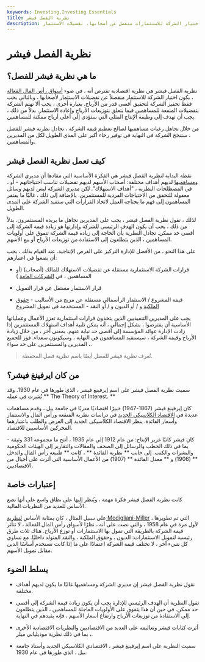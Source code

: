 ```yaml
---
keywords: Investing,Investing Essentials
title: نظرية الفصل فيشر
description: نظرية الفصل فيشر هي نظرية اقتصادية تنص على أن اختيار الشركة للاستثمارات منفصل عن أصحابها. تفضيلات الاستثمار.
---
```


# نظرية الفصل فيشر
## ما هي نظرية فيشر للفصل؟

نظرية الفصل فيشر هي نظرية اقتصادية تفترض أنه ، في ضوء [أسواق رأس المال الفعالة](/capitalmarkets) ، يكون اختيار الشركة للاستثمار منفصلاً عن تفضيلات الاستثمار لأصحابها ، وبالتالي يجب فقط تحفيز الشركة لتحقيق أقصى قدر من الأرباح. بعبارة أخرى ، يجب ألا تهتم الشركة بتفضيلات المنفعة للمساهمين فيما يتعلق بتوزيعات الأرباح وإعادة الاستثمار. بدلاً من ذلك ، يجب أن تهدف إلى وظيفة الإنتاج المثلى التي ستؤدي إلى أعلى أرباح ممكنة للمساهمين.

من خلال تجاهل رغبات مساهميها لصالح تعظيم قيمة الشركة ، تجادل نظرية فيشر للفصل ، ستنجح الشركة في النهاية في توفير رخاء أكبر على المدى الطويل لكل من المديرين والمساهمين.

## كيف تعمل نظرية الفصل فيشر

نقطة البداية لنظرية الفصل فيشر هي الفكرة الأساسية التي مفادها أن مديري الشركة [ومساهميها](/shareholder) لديهم أهداف مختلفة: أصحاب الأسهم لديهم تفضيلات تناسب احتياجاتهم - أو ، في المصطلحات النظرية ، "أهداف الاستهلاك". لكن مديري الشركة ليس لديهم وسائل معقولة للتحقق من الاحتياجات الفردية للمستثمرين. بالإضافة إلى ذلك ، غالبًا ما يفتقر المساهمون إلى فهم ما يحتاجه العمل لاتخاذ القرارات التي ستفيد الشركة على المدى الطويل.

لذلك ، تقول نظرية الفصل فيشر ، يجب على المديرين تجاهل ما يريده المستثمرون. بدلاً من ذلك ، يجب أن يكون الهدف الرئيسي للشركة وإدارتها هو زيادة قيمة الشركة إلى أقصى حد ممكن. تجادل النظرية بأن الحاجة إلى زيادة قيمة الشركة تتفوق على أولويات المساهمين ، الذين يتطلعون إلى الاستفادة من توزيعات الأرباح أو بيع الأسهم.

على هذا النحو ، من الأفضل للإدارة التركيز على الفرص الإنتاجية. عند القيام بذلك ، يجب أن يضعوا في اعتبارهم:

- قرارات الشركة الاستثمارية مستقلة عن تفضيلات الاستهلاك للمالك (أصحاب) (أو المساهمين ، في [الشركات العامة](/publiccompany) )

- قرار الاستثمار مستقل عن قرار التمويل

- قيمة المشروع / الاستثمار الرأسمالي مستقلة عن مزيج من الأساليب - [حقوق الملكية](/equity) و / أو الديون و / أو النقد - المستخدمة في تمويل المشروع

يجب على المديرين التنفيذيين الذين يتخذون قرارات استثمارية تعزز الأعمال وعملياتها الأساسية أن يفترضوا ، بشكل إجمالي ، أنه يمكن تلبية أهداف استهلاك المستثمرين إذا زادت الإدارة عوائد المؤسسة إلى أقصى حد نيابة عنهم. بمعنى آخر ، من خلال زيادة الأرباح وقيمة الشركة ، سيستفيد المساهمون في النهاية ، وسيكونون سعداء. فوز للجميع ، المديرين والمستثمرين على حد سواء.

> تُعرف نظرية فيشر للفصل أيضًا باسم نظرية فصل المحفظة.

>

## من كان ايرفينغ فيشر؟

سميت نظرية الفصل فيشر على اسم إيرفينغ فيشر ، الذي طورها في عام 1930. وقد نُشرت في عمله ** The Theory of Interest. **

كان إيرفينغ فيشر (1867-1947) خبيرًا اقتصاديًا مدربًا في جامعة ييل ، وقدم مساهمات عديدة في [الاقتصاد الكلاسيكي الجديد](/neoclassical) في دراسات نظرية المنفعة ورأس المال والاستثمار وأسعار الفائدة. ينظر الاقتصاد الكلاسيكي الجديد إلى العرض والطلب باعتبارهما المحركين الأساسيين للاقتصاد.

كان فيشر كاتبًا غزير الإنتاج: من عام 1912 إلى عام 1935 ، أنتج ما مجموعه 331 وثيقة - بما في ذلك الخطب والرسائل إلى الصحف والمقالات والتقارير إلى الهيئات الحكومية والنشرات والكتب. إلى جانب ** نظرية الفائدة ** ، كانت ** طبيعة رأس المال والدخل ** (1906) و ** معدل الفائدة ** (1907) من الأعمال الأساسية التي أثرت على أجيال من الاقتصاديين.

## إعتبارات خاصة

كانت نظرية الفصل فيشر فكرة مهمة ، ويُنظر إليها على نطاق واسع على أنها تضع الأساس للعديد من النظريات المالية.

على سبيل المثال ، كان بمثابة الأساس [لنظرية Modigliani-Miller](/modigliani-millertheorem) ، التي تم تطويرها لأول مرة في عام 1958 ، والتي نصت على أنه ، نظرًا لأسواق رأس المال الفعالة ، لا تتأثر قيمة الشركة بالطريقة التي تمول بها الاستثمارات أو توزع الأرباح. هناك ثلاث طرق رئيسية لتمويل الاستثمارات: الديون ، وحقوق الملكية ، والنقد المتولد داخليًا. مع تساوي كل شيء آخر ، لا تختلف قيمة الشركة اعتمادًا على ما إذا كانت تستخدم أساسًا الدين مقابل تمويل الأسهم.

## يسلط الضوء

- تقول نظرية الفصل فيشر إن مديري الشركة ومساهميها غالبًا ما يكون لديهم أهداف مختلفة.

- تقول النظرية أن الهدف الرئيسي للإدارة يجب أن يكون زيادة قيمة الشركة إلى أقصى حد ممكن. في حين أن هذا يتفوق على الأولويات العاجلة للمساهمين ، الذين يتطلعون إلى الاستفادة من توزيعات الأرباح وارتفاع أسعار الأسهم ، فإنه يفيدهم في النهاية.

- أثرت كتابات فيشر وتعاليمه على العديد من الاقتصاديين والنظريات الاقتصادية الأخرى ، بما في ذلك نظرية موديلياني ميلر.

- سميت النظرية على اسم إيرفينغ فيشر ، الاقتصادي الكلاسيكي الجديد وأستاذ جامعة ييل ، الذي طورها في عام 1930.

